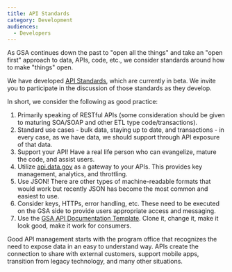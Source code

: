 ```yaml
---
title: API Standards
category: Development
audiences:
  - Developers
---
```


As GSA continues down the past to "open all the things" and take an "open first" approach to data, APIs, code, etc., we consider standards around how to make "things" open.  

We have developed [API Standards](https://github.com/GSA/api-standards), which are currently in beta. We invite you to participate in the discussion of those standards as they develop.

In short, we consider the following as good practice:

1. Primarily speaking of RESTful APIs (some consideration should be given to maturing SOA/SOAP and other ETL type code/transactions).
2. Standard use cases - bulk data, staying up to date, and transactions - in every case, as we have data, we should support through API exposure of that data.
3. Support your API! Have a real life person who can evangelize, mature the code, and assist users.
4. Utilize [api.data.gov](http://api.data.gov/docs/gsa/) as a gateway to your APIs. This provides key management, analytics, and throttling.
5. Use JSON!  There are other types of machine-readable formats that would work but recently JSON has become the most common and easiest to use.
6. Consider keys, HTTPs, error handling, etc.  These need to be executed on the GSA side to provide users appropriate access and messaging.
7. Use the [GSA API Documentation Template](https://github.com/GSA/api-documentation-template).  Clone it, change it, make it look good, make it work for consumers.

Good API management starts with the program office that recognizes the need to expose data in an easy to understand way.  APIs create the connection to share with external customers, support mobile apps, transition from legacy technology, and many other situations.
